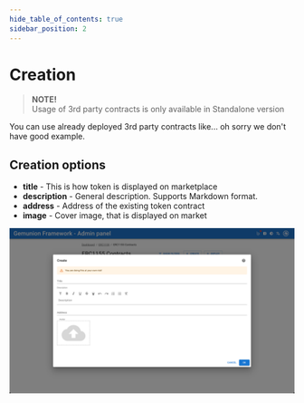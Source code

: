 ```yaml
---
hide_table_of_contents: true
sidebar_position: 2
---
```


# Creation

> **NOTE!** <br/>
> Usage of 3rd party contracts is only available in Standalone version

You can use already deployed 3rd party contracts like... oh sorry we don't have good example.

## Creation options

- **title** - This is how token is displayed on marketplace
- **description** - General description. Supports Markdown format.
- **address** - Address of the existing token contract
- **image** - Cover image, that is displayed on market

![ERC1155 contract create dialog](/img/admin/hierarchy/erc1155/contract_create_dialog.png)

